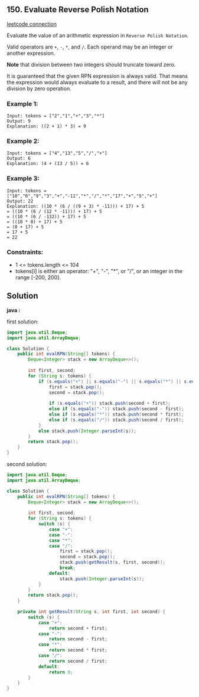 ## 150. Evaluate Reverse Polish Notation

[leetcode connection](https://leetcode.com/problems/evaluate-reverse-polish-notation/)

Evaluate the value of an arithmetic expression in `Reverse Polish Notation`.

Valid operators are `+`, `-`, `*`, and `/`. Each operand may be an integer or another expression.

**Note** that division between two integers should truncate toward zero.

It is guaranteed that the given RPN expression is always valid. That means the expression would always evaluate to a result, and there will not be any division by zero operation.

### Example 1:
```
Input: tokens = ["2","1","+","3","*"]
Output: 9
Explanation: ((2 + 1) * 3) = 9
```

### Example 2:
```
Input: tokens = ["4","13","5","/","+"]
Output: 6
Explanation: (4 + (13 / 5)) = 6
```

### Example 3:
```
Input: tokens = ["10","6","9","3","+","-11","*","/","*","17","+","5","+"]
Output: 22
Explanation: ((10 * (6 / ((9 + 3) * -11))) + 17) + 5
= ((10 * (6 / (12 * -11))) + 17) + 5
= ((10 * (6 / -132)) + 17) + 5
= ((10 * 0) + 17) + 5
= (0 + 17) + 5
= 17 + 5
= 22
```

### Constraints:

* 1 <= tokens.length <= 104
* tokens[i] is either an operator: "+", "-", "*", or "/", or an integer in the range [-200, 200].

## Solution

**java :**

first solution:
```java
import java.util.Deque;
import java.util.ArrayDeque;

class Solution {
    public int evalRPN(String[] tokens) {
        Deque<Integer> stack = new ArrayDeque<>();
        
        int first, second;
        for (String s: tokens) {
            if (s.equals("+") || s.equals("-") || s.equals("*") || s.equals("/")) {
                first = stack.pop();
                second = stack.pop();
                
                if (s.equals("+")) stack.push(second + first);
                else if (s.equals("-")) stack.push(second - first);
                else if (s.equals("*")) stack.push(second * first);
                else if (s.equals("/")) stack.push(second / first);
            }
            else stack.push(Integer.parseInt(s));
        }
        return stack.pop();
    }
}
```

second solution:
```java
import java.util.Deque;
import java.util.ArrayDeque;

class Solution {
    public int evalRPN(String[] tokens) {
        Deque<Integer> stack = new ArrayDeque<>();
        
        int first, second;
        for (String s: tokens) {
            switch (s) {
                case "+":
                case "-":
                case "*":
                case "/":
                    first = stack.pop();
                    second = stack.pop();
                    stack.push(getResult(s, first, second));
                    break;
                default:
                    stack.push(Integer.parseInt(s));
            }
        }
        return stack.pop();
    }
    
    private int getResult(String s, int first, int second) {
        switch (s) {
            case "+":
                return second + first;
            case "-":
                return second - first;
            case "*":
                return second * first;
            case "/":
                return second / first;
            default:
                return 0;
        }
    }
}
```